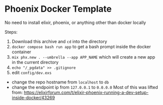 # Phoenix Docker Template

No need to install elixir, phoenix, or anything other than docker locally

Steps:
1. Download this archive and `cd` into the directory
2. `docker compose bash run app` to get a bash prompt inside the docker container
3. `mix phx.new . --umbrella --app APP_NAME` which will create a new app in the current directory
4. `echo "/_pgdata" >> .gitignore`
5. edit `config/dev.exs`
  * change the repo hostname from `localhost` to `db`
  * change the endpoint ip from `127.0.0.1` to `0.0.0.0`
Most of this was lifted from: https://elixirforum.com/t/elixir-phoenix-running-a-dev-setup-inside-docker/43269
